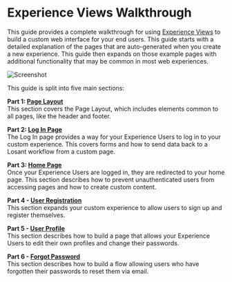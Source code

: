 # Experience Views Walkthrough

This guide provides a complete walkthrough for using [Experience Views](/experiences/views/) to build a custom web interface for your end users. This guide starts with a detailed explanation of the pages that are auto-generated when you create a new experience. This guide then expands on those example pages with additional functionality that may be common in most web experiences.

![Screenshot](/images/experiences/walkthrough/views/screenshot.png "Example Experience Screenshot")

This guide is split into five main sections:

**Part 1: [Page Layout](/experiences/walkthrough/views/page-layout/)**  
This section covers the Page Layout, which includes elements common to all pages, like the header and footer.

**Part 2: [Log In Page](/experiences/walkthrough/views/log-in-page/)**  
The Log In page provides a way for your Experience Users to log in to your custom experience. This covers forms and how to send data back to a Losant workflow from a custom page.

**Part 3: [Home Page](/experiences/walkthrough/views/home-page/)**  
Once your Experience Users are logged in, they are redirected to your home page. This section describes how to prevent unauthenticated users from accessing pages and how to create custom content.

**Part 4 - [User Registration](/experiences/walkthrough/views/user-registration/)**  
This section expands your custom experience to allow users to sign up and register themselves.

**Part 5 - [User Profile](/experiences/walkthrough/views/user-profile/)**  
This section describes how to build a page that allows your Experience Users to edit their own profiles and change their passwords.

**Part 6 - [Forgot Password](/experiences/walkthrough/views/forgot-password/)**  
This section describes how to build a flow allowing users who have forgotten their passwords to reset them via email.
